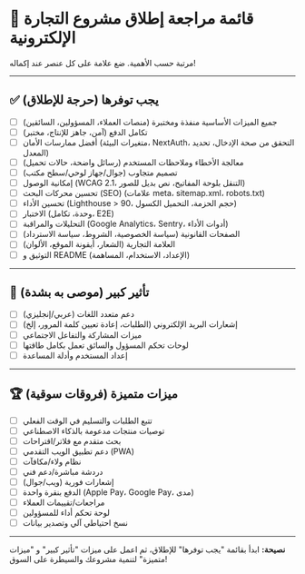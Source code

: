 # 🚀 قائمة مراجعة إطلاق مشروع التجارة الإلكترونية

مرتبة حسب الأهمية. ضع علامة على كل عنصر عند إكماله!

---

## ✅ يجب توفرها (حرجة للإطلاق)

- [ ] جميع الميزات الأساسية منفذة ومختبرة (منصات العملاء، المسؤولين، السائقين)
- [ ] تكامل الدفع (آمن، جاهز للإنتاج، مختبر)
- [ ] أفضل ممارسات الأمان (متغيرات البيئة، NextAuth، التحقق من صحة الإدخال، تحديد المعدل)
- [ ] معالجة الأخطاء وملاحظات المستخدم (رسائل واضحة، حالات تحميل)
- [ ] تصميم متجاوب (جوال/جهاز لوحي/سطح مكتب)
- [ ] إمكانية الوصول (WCAG 2.1، التنقل بلوحة المفاتيح، نص بديل للصور)
- [ ] تحسين محركات البحث (SEO) (علامات meta، sitemap.xml، robots.txt)
- [ ] تحسين الأداء (Lighthouse > 90، حجم الحزمة، التحميل الكسول)
- [ ] الاختبار (وحدة، تكامل، E2E)
- [ ] التحليلات والمراقبة (Google Analytics، Sentry، أدوات الأداء)
- [ ] الصفحات القانونية (سياسة الخصوصية، الشروط، سياسة الاسترداد)
- [ ] العلامة التجارية (الشعار، أيقونة الموقع، الألوان)
- [ ] التوثيق و README (الإعداد، الاستخدام، المساهمة)

---

## 🌟 تأثير كبير (موصى به بشدة)

- [ ] دعم متعدد اللغات (عربي/إنجليزي)
- [ ] إشعارات البريد الإلكتروني (الطلبات، إعادة تعيين كلمة المرور، إلخ)
- [ ] ميزات المشاركة والتفاعل الاجتماعي
- [ ] لوحات تحكم المسؤول والسائق تعمل بكامل طاقتها
- [ ] إعداد المستخدم وأدلة المساعدة

---

## 🏆 ميزات متميزة (فروقات سوقية)

- [ ] تتبع الطلبات والتسليم في الوقت الفعلي
- [ ] توصيات منتجات مدعومة بالذكاء الاصطناعي
- [ ] بحث متقدم مع فلاتر/اقتراحات
- [ ] دعم تطبيق الويب التقدمي (PWA)
- [ ] نظام ولاء/مكافآت
- [ ] دردشة مباشرة/دعم فني
- [ ] إشعارات فورية (ويب/جوال)
- [ ] الدفع بنقرة واحدة (Apple Pay، Google Pay، مدى)
- [ ] مراجعات/تقييمات العملاء
- [ ] لوحة تحكم أداء للمسؤولين
- [ ] نسخ احتياطي آلي وتصدير بيانات

---

**نصيحة:** ابدأ بقائمة "يجب توفرها" للإطلاق، ثم اعمل على ميزات "تأثير كبير" و "ميزات متميزة" لتنمية مشروعك والسيطرة على السوق!
